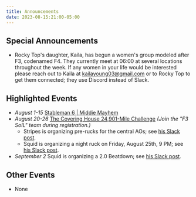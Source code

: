 ```yaml
---
title: Announcements
date: 2023-08-15:21:00-05:00
---
```

## Special Announcements

- Rocky Top's daughter, Kaila, has begun a women's group modeled after F3, codenamed F4.
    They currently meet at 06:00 at several locations throughout the week.
    If any women in your life would be interested please reach out to Kaila at kailayoung03@gmail.com or to Rocky Top to get them connected; they use Discord instead of Slack.

## Highlighted Events

- *August 1-15* [Stableman 6 | Middie Mayhem](https://f3soil.slack.com/archives/C057N16ART8/p1690829959842109)
- *August 20-26* [The Covering House 24,901-Mile Challenge](https://runsignup.com/Race/Register/RaceGroup-1318478?raceId=94518) _(Join the "F3 SoIL" team during registration.)_
  - Stripes is organizing pre-rucks for the central AOs; see [his Slack post](https://f3soil.slack.com/archives/C04HH4YKJLF/p1692111311155779).
  - Squid is organizing a night ruck on Friday, August 25th, 9 PM; see [his Slack post](https://f3soil.slack.com/archives/C04HR3BH9K8/p1692054825325489).
- *September 2* Squid is organizing a 2.0 Beatdown; see [his Slack post](https://f3soil.slack.com/archives/C05K2TKMY2H/p1692055052569349).

## Other Events

- None
